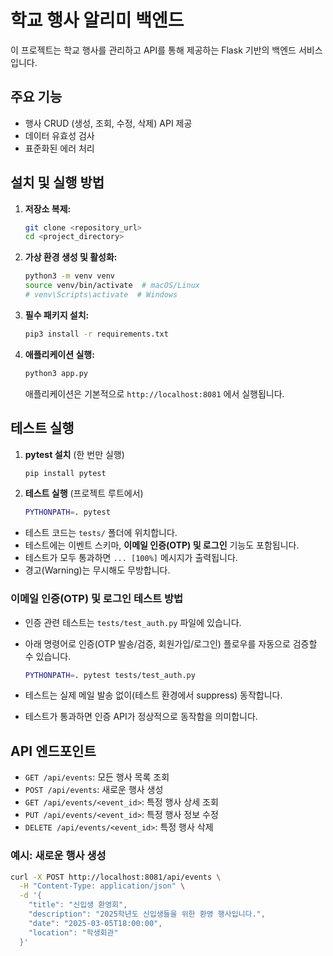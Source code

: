 # 학교 행사 알리미 백엔드

이 프로젝트는 학교 행사를 관리하고 API를 통해 제공하는 Flask 기반의 백엔드 서비스입니다.

## 주요 기능

- 행사 CRUD (생성, 조회, 수정, 삭제) API 제공
- 데이터 유효성 검사
- 표준화된 에러 처리

## 설치 및 실행 방법

1.  **저장소 복제:**
    ```bash
    git clone <repository_url>
    cd <project_directory>
    ```

2.  **가상 환경 생성 및 활성화:**
    ```bash
    python3 -m venv venv
    source venv/bin/activate  # macOS/Linux
    # venv\Scripts\activate  # Windows
    ```

3.  **필수 패키지 설치:**
    ```bash
    pip3 install -r requirements.txt
    ```

4.  **애플리케이션 실행:**
    ```bash
    python3 app.py
    ```
    애플리케이션은 기본적으로 `http://localhost:8081` 에서 실행됩니다.

## 테스트 실행

1. **pytest 설치** (한 번만 실행)
    ```bash
    pip install pytest
    ```

2. **테스트 실행** (프로젝트 루트에서)
    ```bash
    PYTHONPATH=. pytest
    ```

- 테스트 코드는 `tests/` 폴더에 위치합니다.
- 테스트에는 이벤트 스키마, **이메일 인증(OTP) 및 로그인** 기능도 포함됩니다.
- 테스트가 모두 통과하면 `... [100%]` 메시지가 출력됩니다.
- 경고(Warning)는 무시해도 무방합니다.

### 이메일 인증(OTP) 및 로그인 테스트 방법

- 인증 관련 테스트는 `tests/test_auth.py` 파일에 있습니다.
- 아래 명령어로 인증(OTP 발송/검증, 회원가입/로그인) 플로우를 자동으로 검증할 수 있습니다.

    ```bash
    PYTHONPATH=. pytest tests/test_auth.py
    ```

- 테스트는 실제 메일 발송 없이(테스트 환경에서 suppress) 동작합니다.
- 테스트가 통과하면 인증 API가 정상적으로 동작함을 의미합니다.

## API 엔드포인트

- `GET /api/events`: 모든 행사 목록 조회
- `POST /api/events`: 새로운 행사 생성
- `GET /api/events/<event_id>`: 특정 행사 상세 조회
- `PUT /api/events/<event_id>`: 특정 행사 정보 수정
- `DELETE /api/events/<event_id>`: 특정 행사 삭제

### 예시: 새로운 행사 생성

```bash
curl -X POST http://localhost:8081/api/events \
  -H "Content-Type: application/json" \
  -d '{
    "title": "신입생 환영회",
    "description": "2025학년도 신입생들을 위한 환영 행사입니다.",
    "date": "2025-03-05T18:00:00",
    "location": "학생회관"
  }'
``` 